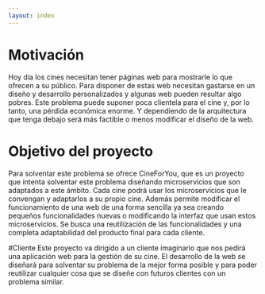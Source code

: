 ```yaml
---
layout: index
---
```


# Motivación
Hoy día los cines necesitan tener páginas web para mostrarle lo que ofrecen a su público. Para disponer de estas web necesitan gastarse en un diseño y desarrollo personalizados y algunas web pueden resultar algo pobres.
Este problema puede suponer poca clientela para el cine y, por lo tanto, una pérdida económica enorme. Y dependiendo de la arquitectura que tenga debajo será más factible o menos modificar el diseño de la web.

# Objetivo del proyecto
Para solventar este problema se ofrece CineForYou, que es un proyecto que intenta solventar este problema diseñando microservicios que son adaptados a este ámbito. Cada cine podrá usar los microservicios que le convengan y adaptarlos a su propio cine. Además permite modificar el funcionamiento de una web de una forma sencilla ya sea creando pequeños funcionalidades nuevas o modificando la interfaz que usan estos microservicios.
Se busca una reutilización de las funcionalidades y una completa adaptabilidad del producto final para cada cliente.

#Cliente
Este proyecto va dirigido a un cliente imaginario que nos pedirá una aplicación web para la gestión de su cine. El desarrollo de la web se diseñará para solventar su problema de la mejor forma posible y para poder reutilizar cualquier cosa que se diseñe con futuros clientes con un problema similar.
